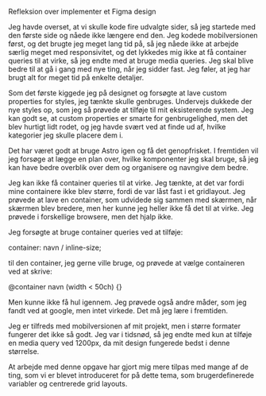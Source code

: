 Refleksion over implementer et Figma design

Jeg havde overset, at vi skulle kode fire udvalgte sider, så jeg startede med den første side og nåede ikke længere end den. Jeg kodede mobilversionen først, og det brugte jeg meget lang tid på, så jeg nåede ikke at arbejde særlig meget med responsivitet, og det lykkedes mig ikke at få container queries til at virke, så jeg endte med at bruge media queries. Jeg skal blive bedre til at gå i gang med nye ting, når jeg sidder fast. Jeg føler, at jeg har brugt alt for meget tid på enkelte detaljer.

Som det første kiggede jeg på designet og forsøgte at lave custom properties for styles, jeg tænkte skulle genbruges. Undervejs dukkede der nye styles op, som jeg så prøvede at tilføje til mit eksisterende system. Jeg kan godt se, at custom properties er smarte for genbrugelighed, men det blev hurtigt lidt rodet, og jeg havde svært ved at finde ud af, hvilke kategorier jeg skulle placere dem i.

Det har været godt at bruge Astro igen og få det genopfrisket. I fremtiden vil jeg forsøge at lægge en plan over, hvilke komponenter jeg skal bruge, så jeg kan have bedre overblik over dem og organisere og navngive dem bedre.

Jeg kan ikke få container queries til at virke. Jeg tænkte, at det var fordi mine containere ikke blev større, fordi de var låst fast i et gridlayout. Jeg prøvede at lave en container, som udvidede sig sammen med skærmen, når skærmen blev bredere, men her kunne jeg heller ikke få det til at virke. Jeg prøvede i forskellige browsere, men det hjalp ikke.

Jeg forsøgte at bruge container queries ved at tilføje:

container: navn / inline-size;

til den container, jeg gerne ville bruge, og prøvede at vælge containeren ved at skrive:

@container navn (width < 50ch) {}

Men kunne ikke få hul igennem. Jeg prøvede også andre måder, som jeg fandt ved at google, men intet virkede. Det må jeg lære i fremtiden.

Jeg er tilfreds med mobilversionen af mit projekt, men i større formater fungerer det ikke så godt. Jeg var i tidsnød, så jeg endte med kun at tilføje en media query ved 1200px, da mit design fungerede bedst i denne størrelse.

At arbejde med denne opgave har gjort mig mere tilpas med mange af de ting, som vi er blevet introduceret for på dette tema, som brugerdefinerede variabler og centrerede grid layouts.